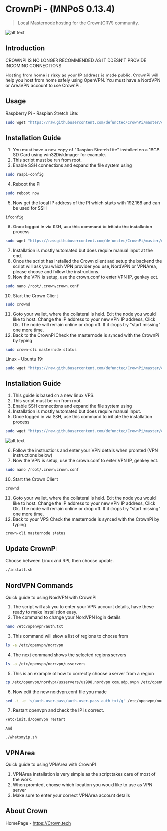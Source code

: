 # CrownPi - (MNPoS 0.13.4)
> Local Masternode hosting for the Crown(CRW) community.

![alt text](https://imgur.com/yWxTrUM)

## Introduction

CROWNPI IS NO LONGER RECOMMENDED AS IT DOESN'T PROVIDE INCOMING CONNECTIONS


Hosting from home is risky as your IP address is made public. CrownPi will help you host from home safely using OpenVPN.
You must have a NordVPN or AreaVPN account to use CrownPi.

## Usage

Raspberry Pi - Raspian Stretch Lite:

```sh
sudo wget "https://raw.githubusercontent.com/defunctec/CrownPi/master/crownpiscript.sh" -O install.sh | bash && sudo chmod +x install.sh && sudo ./install.sh
```

## Installation Guide

1. You must have a new copy of "Raspian Stretch Lite" installed on a 16GB SD Card using win32DiskImager for example.
2. This script must be run from root.
3. Enable SSH connections and expand the file system using
```sh
sudo raspi-config
``` 
4. Reboot the Pi 
```sh
sudo reboot now
```
5. Now get the local IP address of the PI which starts with 192.168 and can be used for SSH
```sh
ifconfig
```
6. Once logged in via SSH, use this command to initiate the installation process
```sh
sudo wget "https://raw.githubusercontent.com/defunctec/CrownPi/master/crownpiscript.sh" -O install.sh | bash && sudo chmod +x install.sh && sudo ./install.sh
```
7. Installation is mostly automated but does require manual input at the end.
8. Once the script has installed the Crown client and setup the backend the script will ask you which VPN provider you use, NordVPN or VPNArea, please choose and follow the instructions.
9. Now the VPN is setup, use the crown.conf to enter VPN IP, genkey ect.
```sh
sudo nano /root/.crown/crown.conf
```
10. Start the Crown Client
```sh
sudo crownd
```
11. Goto your wallet, where the collateral is held.
	 Edit the node you would like to host.
	 Change the IP address to your new VPN IP address, Click Ok.
	 The node will remain online or drop off. If it drops try "start missing" one more time.
12. Back to the CrownPi
	 Check the masternode is synced with the CrownPi by typing
```sh
sudo crown-cli masternode status
```

Linux - Ubuntu 19:

```sh
sudo wget "https://raw.githubusercontent.com/defunctec/CrownPi/master/crownpiscript.sh" -O install.sh | bash && sudo chmod +x install.sh && sudo ./install.sh
```

## Installation Guide

1. This guide is based on a new linux VPS.
2. This script must be run from root.
3. Enable SSH connections and expand the file system using
4. Installation is mostly automated but does require manual input.
5. Once logged in via SSH, use this command to initiate the installation process
```sh
sudo wget "https://raw.githubusercontent.com/defunctec/CrownPi/master/crownpiscript.sh" -O install.sh | bash && sudo chmod +x install.sh && sudo ./install.sh
```
![alt text](https://imgur.com/6gFdUaN)

6. Follow the instructions and enter your VPN details when promted (VPN instructions below)
7. Now the VPN is setup, use the crown.conf to enter VPN IP, genkey ect.
```sh
sudo nano /root/.crown/crown.conf
```
10. Start the Crown Client
```sh
crownd
```
11. Goto your wallet, where the collateral is held.
	 Edit the node you would like to host.
	 Change the IP address to your new VPN IP address, Click Ok.
	 The node will remain online or drop off. If it drops try "start missing" one more time.
12. Back to your VPS
	 Check the masternode is synced with the CrownPi by typing
```sh
crown-cli masternode status
```

## Update CrownPi

Choose between Linux and RPI, then choose update.

```sh
./install.sh
``` 

## NordVPN Commands

Quick guide to using NordVPN with CrownPI

1. The script will ask you to enter your VPN account details, have these ready to make installation easy.
2. The command to change your NordVPN login details
```sh
nano /etc/openvpn/auth.txt
``` 
3. This command will show a list of regions to choose from
```sh
ls -a /etc/openvpn/nordvpn
```
4. The next command shows the selected regions servers
```sh
ls -a /etc/openvpn/nordvpn/usservers
```
5. This is an example of how to correctly choose a server from a region
```sh
cp /etc/openvpn/nordvpn/usservers/us998.nordvpn.com.udp.ovpn /etc/openvpn/nordvpn.conf
```
6. Now edit the new nordvpn.conf file you made
```sh
sed -i -e 's/auth-user-pass/auth-user-pass auth.txt/g' /etc/openvpn/nordvpn.conf
```
7. Restart openvpn and check the IP is correct.
```sh
/etc/init.d/openvpn restart
```
	And
```sh
./whatsmyip.sh
```

## VPNArea
Quick guide to using VPNArea with CrownPI

1. VPNArea installation is very simple as the script takes care of most of the work.
2. When promted, choose which location you would like to use as VPN server
3. Make sure to enter your correct VPNArea account details

## About Crown

HomePage - https://Crown.tech